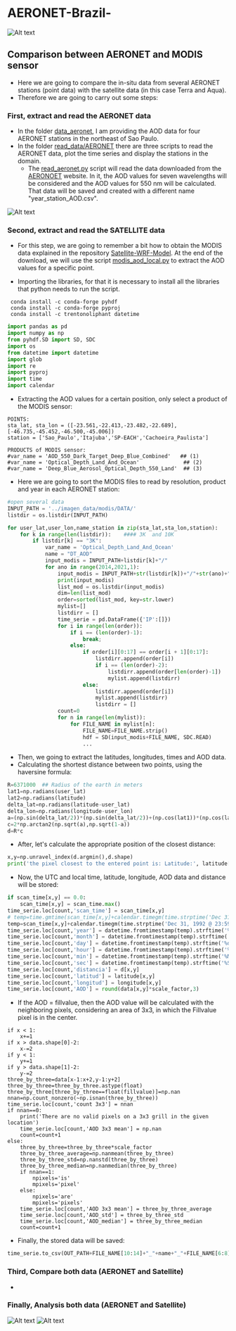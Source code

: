 # AERONET-Brazil-

![Alt text](https://github.com/rnoeliab/AERONET-Brazil-/blob/main/figures/area_study.png)

## Comparison between AERONET and MODIS sensor

* Here we are going to compare the in-situ data from several AERONET stations (point data) with the satellite data (in this case Terra and Aqua). 
* Therefore we are going to carry out some steps: 
### First, extract and read the AERONET data 
* In the folder [data_aeronet](https://github.com/rnoeliab/AERONET-Brazil-/tree/main/data_aeronet), I am providing the AOD data for four AERONET stations in the northeast of Sao Paulo.
* In the folder [read_data/AERONET](https://github.com/rnoeliab/AERONET-Brazil-/tree/main/read_data/AERONET) there are three scripts to read the AERONET data, plot the time series and display the stations in the domain. 
    - The [read_aeronet.py](https://github.com/rnoeliab/AERONET-Brazil-/blob/main/read_data/AERONET/read_aeronet.py) script will read the data downloaded from the [AERONOET](https://aeronet.gsfc.nasa.gov/cgi-bin/draw_map_display_aod_v3) website. In it, the AOD values for seven wavelengths will be considered and the AOD values for 550 nm will be calculated. That data will be saved and created with a different name "year_station_AOD.csv". 

![Alt text](https://github.com/rnoeliab/AERONET-Brazil-/blob/main/figures/stations.jpg)

### Second, extract and read the SATELLITE data 
* For this step, we are going to remember a bit how to obtain the MODIS data explained in the repository [Satellite-WRF-Model](https://github.com/rnoeliab/Satellite-WRF-Model). At the end of the download, we will use the script [modis_aod_local.py](https://github.com/rnoeliab/AERONET-Brazil-/blob/main/read_data/MODIS_MAIAC_AERONET/modis_aod_local.py) to extract the AOD values for a specific point.

* Importing the libraries, for that it is necessary to install all the libraries that python needs to run the script. 
```
 conda install -c conda-forge pyhdf 
 conda install -c conda-forge pyproj 
 conda install -c trentonoliphant datetime 
 ```
 ```python
import pandas as pd
import numpy as np
from pyhdf.SD import SD, SDC
import os
from datetime import datetime
import glob
import re
import pyproj
import time
import calendar
```
 
* Extracting the AOD values for a certain position, only select a product of the MODIS sensor:
```
POINTS:
sta_lat, sta_lon = ([-23.561,-22.413,-23.482,-22.689],[-46.735,-45.452,-46.500,-45.006])
station = ['Sao_Paulo','Itajuba','SP-EACH','Cachoeira_Paulista']

PRODUCTS of MODIS sensor:
#var_name = 'AOD_550_Dark_Target_Deep_Blue_Combined'   ## (1)
#var_name = 'Optical_Depth_Land_And_Ocean'              ## (2)   
#var_name = 'Deep_Blue_Aerosol_Optical_Depth_550_Land'  ## (3)
```
* Here we are going to sort the MODIS files to read by resolution, product and year in each AERONET station:
``` python
#open several data
INPUT_PATH = '../imagen_data/modis/DATA/'
listdir = os.listdir(INPUT_PATH)

for user_lat,user_lon,name_station in zip(sta_lat,sta_lon,station):
    for k in range(len(listdir)):    #### 3K  and 10K
        if listdir[k] == "3K":
            var_name = 'Optical_Depth_Land_And_Ocean'
            name = "DT_AOD"
            input_modis = INPUT_PATH+listdir[k]+"/"
            for ano in range(2014,2021,1):
                input_modis = INPUT_PATH+str(listdir[k])+"/"+str(ano)+"/"
                print(input_modis)
                list_mod = os.listdir(input_modis) 
                dim=len(list_mod)
                order=sorted(list_mod, key=str.lower)
                mylist=[]
                listdirr = []
                time_serie = pd.DataFrame({'IP':[]})
                for i in range(len(order)):
                    if i == (len(order)-1):
                        break;      
                    else:
                        if order[i][0:17] == order[i + 1][0:17]:
                            listdirr.append(order[i])          
                            if i == (len(order)-2):
                                listdirr.append(order[len(order)-1])
                                mylist.append(listdirr)               
                        else:
                            listdirr.append(order[i])
                            mylist.append(listdirr)
                            listdirr = []
                count=0
                for n in range(len(mylist)):
                    for FILE_NAME in mylist[n]:
                        FILE_NAME=FILE_NAME.strip()                                       
                        hdf = SD(input_modis+FILE_NAME, SDC.READ)
                        ...
```
* Then, we going to extract the latitudes, longitudes, times and AOD data.
* Calculating the shortest distance between two points, using the haversine formula:

```python
R=6371000  ## Radius of the earth in meters 
lat1=np.radians(user_lat)
lat2=np.radians(latitude)
delta_lat=np.radians(latitude-user_lat)
delta_lon=np.radians(longitude-user_lon)
a=(np.sin(delta_lat/2))*(np.sin(delta_lat/2))+(np.cos(lat1))*(np.cos(lat2))*(np.sin(delta_lon/2))*(np.sin(delta_lon/2))
c=2*np.arctan2(np.sqrt(a),np.sqrt(1-a))
d=R*c 
```
* After, let's calculate the appropriate position of the closest distance:
```python
x,y=np.unravel_index(d.argmin(),d.shape) 
print('the pixel closest to the entered point is: Latitude:', latitude[x,y], 'longitude:', longitude[x,y])
```
* Now, the UTC and local time, latitude, longitude, AOD data and distance will be stored:
```python
if scan_time[x,y] == 0.0:
    scan_time[x,y] = scan_time.max()
time_serie.loc[count,'scan_time'] = scan_time[x,y]
# temp=time.gmtime(scan_time[x,y]+calendar.timegm(time.strptime('Dec 31, 1992 @ 23:59:59 UTC','%b %d, %Y @ %H:%M:%S UTC')))   ### UTC time
temp=scan_time[x,y]+calendar.timegm(time.strptime('Dec 31, 1992 @ 23:59:59 UTC','%b %d, %Y @ %H:%M:%S UTC'))   ### timestamps utc
time_serie.loc[count,'year'] = datetime.fromtimestamp(temp).strftime('%Y')  ## Local Time
time_serie.loc[count,'month'] = datetime.fromtimestamp(temp).strftime('%m')
time_serie.loc[count,'day'] = datetime.fromtimestamp(temp).strftime('%d')
time_serie.loc[count,'hour'] = datetime.fromtimestamp(temp).strftime('%H')
time_serie.loc[count,'min'] = datetime.fromtimestamp(temp).strftime('%M')
time_serie.loc[count,'sec'] = datetime.fromtimestamp(temp).strftime('%S')
time_serie.loc[count,'distancia'] = d[x,y]
time_serie.loc[count,'latitud'] = latitude[x,y]
time_serie.loc[count,'longitud'] = longitude[x,y]                
time_serie.loc[count,'AOD'] = round(data[x,y]*scale_factor,3)
```
* If the AOD = fillvalue, then the AOD value will be calculated with the neighboring pixels, considering an area of 3x3, in which the Fillvalue pixel is in the center. 
```ptyhon
if x < 1:
    x+=1
if x > data.shape[0]-2:
    x-=2
if y < 1:
    y+=1
if y > data.shape[1]-2:
    y-=2
three_by_three=data[x-1:x+2,y-1:y+2]
three_by_three=three_by_three.astype(float)
three_by_three[three_by_three==float(fillvalue)]=np.nan
nnan=np.count_nonzero(~np.isnan(three_by_three))
time_serie.loc[count,'count 3x3'] = nnan
if nnan==0:
    print('There are no valid pixels on a 3x3 grill in the given location')
    time_serie.loc[count,'AOD 3x3 mean'] = np.nan
    count=count+1
else:
    three_by_three=three_by_three*scale_factor
    three_by_three_average=np.nanmean(three_by_three)
    three_by_three_std=np.nanstd(three_by_three)
    three_by_three_median=np.nanmedian(three_by_three)
    if nnan==1:
        npixels='is'
        mpixels='pixel'
    else:
        npixels='are'
        mpixels='pixels'
    time_serie.loc[count,'AOD 3x3 mean'] = three_by_three_average
    time_serie.loc[count,'AOD_std'] = three_by_three_std
    time_serie.loc[count,'AOD_median'] = three_by_three_median
    count=count+1
```
* Finally, the stored data will be saved:
```python
time_serie.to_csv(OUT_PATH+FILE_NAME[10:14]+"_"+name+"_"+FILE_NAME[6:8]+"_MODIS_"+str(name_station)+".csv", index=False)
```

### Third, Compare both data (AERONET and Satellite)



*
### Finally, Analysis both data (AERONET and Satellite)

![Alt text](https://github.com/rnoeliab/AERONET-Brazil-/blob/main/figures/Sao_Paulo_3K_DT_AOD_terra.png)
![Alt text](https://github.com/rnoeliab/AERONET-Brazil-/blob/main/figures/Sao_Paulo_3K_DT_AOD_aqua.png)







